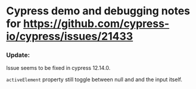 # Cypress demo and debugging notes for https://github.com/cypress-io/cypress/issues/21433

### Update:

Issue seems to be fixed in cypress 12.14.0.

`activeElement` property still toggle between null and and the input itself.
